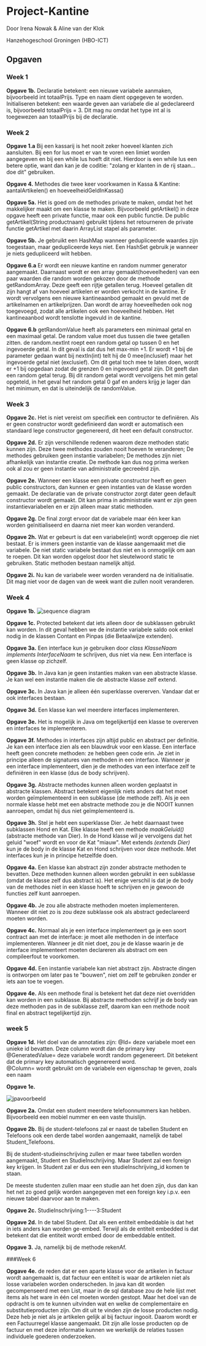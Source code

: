 # Project-Kantine

Door Irena Nowak & Aline van der Klok

Hanzehogeschool Groningen (HBO-ICT)

## Opgaven

### Week 1

**Opgave 1b.** Declaratie betekent: een nieuwe variabele aanmaken, bijvoorbeeld int totaalPrijs. Type en naam dient opgegeven te worden.
Initialiseren betekent: een waarde geven aan variabele die al gedeclareerd is, bijvoorbeeld totaalPrijs = 3. Dit mag nu omdat het type int al is toegewezen aan totaalPrijs bij de declaratie.

### Week 2
**Opgave 1.a** Bij een kassarij is het nooit zeker hoeveel klanten zich aansluiten. 
Bij een for lus moet er van te voren een limiet worden aangegeven en bij een while lus hoeft dit niet. 
Hierdoor is een while lus een betere optie, want dan kan je de coditie: "zolang er klanten in de rij staan... doe dit" gebruiken.

**Opgave 4.** Methodes die twee keer voorkwamen in Kassa & Kantine: 
aantalArtikelen() en hoeveelheidGeldInKassa()

**Opgave 5a.** Het is goed om de methodes private te maken, omdat het het makkelijker maakt om een klasse te maken. Bijvoorbeeld getArtikel() in deze opgave heeft een private functie, maar ook een public functie. De public getArtikel(String productnaam) gebruikt tijdens het retourneren de private functie getArtikel met daarin ArrayList<Artikel> stapel als parameter.
  
**Opgave 5b.** Je gebruikt een HashMap wanneer gedupliceerde waardes zijn toegestaan, maar gedupliceerde keys niet. Een HashSet gebruik je wanneer je niets gedupliceerd wilt hebben.

**Opgave 6.a** Er wordt een nieuwe kantine en random nummer generator aangemaakt.
Daarnaast wordt er een array gemaakt(hoeveelheden) van een paar waarden die random worden gekozen door de methode getRandomArray.
Deze geeft een rijtje getallen terug. Hoeveel getallen dit zijn hangt af van hoeveel artikelen er worden verkocht in de kantine.
Er wordt vervolgens een nieuwe kantineaanbod gemaakt en gevuld met de artikelnamen en artikelprijzen. Dan wordt de array hoeveelheden ook nog toegevoegd, zodat alle artikelen ook een hoeveelheid hebben.
Het kantineaanbod wordt tenslotte ingevuld in de kantine. 

**Opgave 6.b** getRandomValue heeft als parameters een minimaal getal en een maximaal getal. De random value moet dus tussen die twee getallen zitten.
de random.nextInt roept een random getal op tussen 0 en het ingevoerde getal. In dit geval is dat dus het max-min +1. 
Er wordt +1 bij de parameter gedaan want bij nextIn(int) telt hij de 0 mee(inclusief) maar het ingevoerde getal niet (exclusief). Om dit getal toch mee te laten doen, wordt er +1 bij opgedaan zodat de grenzen 0 en ingevoerd getal zijn. 
Dit geeft dan een random getal terug. Bij dit random getal wordt vervolgens het min getal opgeteld, in het geval het random getal 0 gaf en anders krijg je lager dan het minimum, en dat is uiteindelijk de randomValue.

### Week 3
**Opgave 2c.** Het is niet vereist om specifiek een contructor te definiëren.
Als er geen constructor wordt gedefinieerd dan wordt er automatisch een 
standaard lege constructor gegenereerd, dit heet een default constructor.

**Opgave 2d.** Er zijn verschillende redenen waarom deze methoden static kunnen zijn. 
Deze twee methodes zouden nooit hoeven te veranderen; De methodes gebruiken
geen instantie variabelen; De methodes zijn niet afhankelijk van instantie creatie. 
De methode kan dus nog prima werken ook al zou er geen instantie van administratie gecreeërd zijn.

**Opgave 2e.** Wanneer een klasse een private constructor heeft en geen public constructors, 
dan kunnen er geen instanties van de klasse worden gemaakt. De declaratie van de
private constructor zorgt dater geen default constructor wordt gemaakt. 
Dit kan prima in administratie want er zijn geen instantievariabelen en 
er zijn alleen maar static methoden. 

**Opgave 2g.** De final zorgt ervoor dat de variabele maar één keer kan worden geïnitialiseerd 
en daarna niet meer kan worden veranderd. 

**Opgave 2h.** Wat er gebeurt is dat een variabele(int) wordt opgeroep die niet bestaat.
Er is immers geen instantie van de klasse aangemaakt met die variabele. 
De niet static variabele bestaat dus niet en is onmogelijk om aan te roepen. 
Dit kan worden opgelost door het sleutelwoord static te gebruiken.
Static methoden bestaan namelijk altijd.

**Opgave 2i.** Nu kan de variabele weer worden veranderd na de initialisatie. Dit mag niet voor
de dagen van de week want die zullen nooit veranderen. 

### Week 4

**Opgave 1b.** 
![sequence diagram](https://i.imgur.com/wLd4IU4.png)

**Opgave 1c.**
Protected betekent dat iets alleen door de subklassen gebruikt kan worden. In dit geval hebben we de instantie variabele saldo ook enkel nodig in de klassen Contant en Pinpas (die Betaalwijze extenden).

**Opgave 3a.**
Een interface kun je gebruiken door *class KlasseNaam implements InterfaceNaam* te schrijven, dus niet via new. Een interface is geen klasse op zichzelf.

**Opgave 3b.**
In Java kan je geen instanties maken van een abstracte klasse. Je kan wel een instantie maken die de abstracte klasse zelf extend.

**Opgave 3c.**
In Java kan je alleen één superklasse overerven. Vandaar dat er ook interfaces bestaan.

**Opgave 3d.**
Een klasse kan wel meerdere interfaces implementeren.

**Opgave 3e.**
Het is mogelijk in Java om tegelijkertijd een klasse te overerven en interfaces te implementeren.

**Opgave 3f.**
Methodes in interfaces zijn altijd public en abstract per definitie. Je kan een interface zien als een blauwdruk voor een klasse. Een interface heeft geen concrete methoden: ze hebben geen code erin. Je ziet in principe alleen de signatures van methoden in een interface. Wanneer je een interface implementeert, dien je de methodes van een interface zelf te definiëren in een klasse (dus de body schrijven).

**Opgave 3g.**
Abstracte methodes kunnen alleen worden geplaatst in abstracte klassen. Abstract betekent eigenlijk niets anders dat het moet worden geïmplementeerd in een subklasse (de methode zelf). Als je een normale klasse hebt met een abstracte methode zou je die NOOIT kunnen aanroepen, omdat hij dus niet geïmplementeerd is.

**Opgave 3h.**
Stel je hebt een superklasse Dier. Je hebt daarnaast twee subklassen Hond en Kat. Elke klasse heeft een methode *maakGeluid()* (abstracte methode van Dier). In de Hond klasse wil je vervolgens dat het geluid "woef" wordt en voor de Kat "miauw". Met extends *(extends Dier)* kun je de body in de klasse Kat en Hond schrijven voor deze methode. Met interfaces kun je in principe hetzelfde doen.

**Opgave 4a.**
Een klasse kan abstract zijn zonder abstracte methoden te bevatten. Deze methoden kunnen alleen worden gebruikt in een subklasse (omdat de klasse zelf dus abstract is). Het enige verschil is dat je de body van de methodes niet in een klasse hoeft te schrijven en je gewoon de functies zelf kunt aanroepen.

**Opgave 4b.**
Je zou alle abstracte methoden moeten implementeren. Wanneer dit niet zo is zou deze subklasse ook als abstract gedeclareerd moeten worden.

**Opgave 4c.**
Normaal als je een interface implementeert ga je een soort contract aan met de interface: je moet alle methoden in de interface implementeren. Wanneer je dit niet doet, zou je de klasse waarin je de interface implementeert moeten declareren als abstract om een compileerfout te voorkomen.

**Opgave 4d.**
Een instantie variabele kan niet abstract zijn. Abstracte dingen is ontworpen om later pas te "bouwen", niet om zelf te gebruiken zonder er iets aan toe te voegen.

**Opgave 4e.**
Als een methode final is betekent het dat deze niet overridden kan worden in een subklasse. Bij abstracte methoden schrijf je de body van deze methoden pas in de subklasse zelf, daarom kan een methode nooit final en abstract tegelijkertijd zijn.

### week 5
**Opgave 1d.** Het doel van de annotaties zijn:
@Id= deze variabele moet een unieke id bevatten. Deze column wordt dan de primary key
@GeneratedValue= deze variabele wordt random gegenereert. Dit betekent dat de primary key automatisch gegenereerd word.  
@Column= wordt gebruikt om de variabele een eigenschap te geven, zoals een naam

**Opgave 1e.**

![jpavoorbeeld](https://i.imgur.com/rfoGJkd.png)

**Opgave 2a.**
Omdat een student meerdere telefoonnummers kan hebben. 
Bijvoorbeeld een mobiel nummer en een vaste thuislijn.

**Opgave 2b.**
Bij de student-telefoons zal er naast de tabellen Student en Telefoons ook een derde tabel worden aangemaakt, namelijk de tabel Student_Telefoons.

Bij de student-studieinschrijving zullen er maar twee tabellen worden aangemaakt, Student en StudieInschrijving. 
Maar Student zal een foreign key krijgen. In Student zal er dus een een studieInschrijving_id komen te staan.

De meeste studenten zullen maar een studie aan het doen zijn, dus dan kan het net zo goed gelijk worden aangegeven met een foreign key i.p.v. een nieuwe tabel daarvoor aan te maken.

**Opgave 2c.**
StudieInschrijving:1----3:Student

**Opgave 2d.** 
In de tabel Student.
Dat als een entiteit embeddable is dat het in iets anders kan worden ge-embed. 
Terwijl als de entiteit embedded is dat betekent dat die entiteit wordt embed door de embeddable entiteit.

**Opgave 3.** Ja, namelijk bij de methode rekenAf.

###Week 6

**Opgave 4e.** de reden dat er een aparte klasse voor de artikelen in factuur wordt aangemaakt is, 
dat factuur een entiteit is waar de artikelen niet als losse variabelen worden onderscheden. 
In java kan dit worden gecompenseerd met een List, maar in de sql database zou de hele lijst met items als het ware in één cel moeten worden gestopt.
Maar het doel van de opdracht is om te kunnen uitvinden wat en welke de complementaire en substitutieproducten zijn. Om dit uit te vinden zijn de losse 
producten nodig. Deze heb je niet als je artikelen gelijk al bij factuur ingooit. Daarom wordt er een Factuurregel klasse  aangemaakt.
Dit zijn alle losse producten op de factuur en met deze informatie kunnen we werkelijk de relaties tussen individuele goederen onderzoeken.
